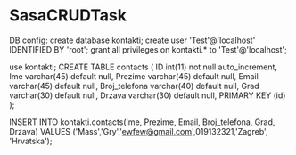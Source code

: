 # SasaCRUDTask

DB config:
create database kontakti;
create user 'Test'@'localhost' IDENTIFIED BY 'root';
grant all privileges on kontakti.* to 'Test'@'localhost';



use kontakti;
CREATE TABLE contacts (
                          ID int(11) not null auto_increment,
                          Ime varchar(45) default null,
                          Prezime varchar(45) default null,
                          Email varchar(45) default null,
                          Broj_telefona varchar(40) default null,
                          Grad varchar(30) default null,
                          Drzava varchar(30) default null,
                          PRIMARY KEY (id)
);

INSERT INTO kontakti.contacts(Ime, Prezime, Email, Broj_telefona, Grad, Drzava)
VALUES ('Mass','Gry','ewfew@gmail.com',019132321,'Zagreb', 'Hrvatska');
